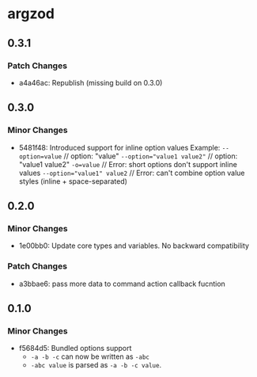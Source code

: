 # argzod

## 0.3.1

### Patch Changes

- a4a46ac: Republish (missing build on 0.3.0)

## 0.3.0

### Minor Changes

- 5481f48: Introduced support for inline option values
  Example:
  `--option=value` // option: "value"
  `--option="value1 value2"` // option: "value1 value2"
  `-o=value` // Error: short options don't support inline values
  `--option="value1" value2` // Error: can't combine option value styles (inline + space-separated)

## 0.2.0

### Minor Changes

- 1e00bb0: Update core types and variables. No backward compatibility

### Patch Changes

- a3bbae6: pass more data to command action callback fucntion

## 0.1.0

### Minor Changes

- f5684d5: Bundled options support
  - `-a -b -c` can now be written as `-abc`
  - `-abc value` is parsed as `-a -b -c value`.

